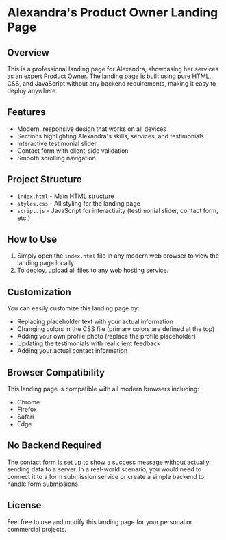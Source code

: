 # Alexandra's Product Owner Landing Page

## Overview
This is a professional landing page for Alexandra, showcasing her services as an expert Product Owner. The landing page is built using pure HTML, CSS, and JavaScript without any backend requirements, making it easy to deploy anywhere.

## Features
- Modern, responsive design that works on all devices
- Sections highlighting Alexandra's skills, services, and testimonials
- Interactive testimonial slider
- Contact form with client-side validation
- Smooth scrolling navigation

## Project Structure
- `index.html` - Main HTML structure
- `styles.css` - All styling for the landing page
- `script.js` - JavaScript for interactivity (testimonial slider, contact form, etc.)

## How to Use
1. Simply open the `index.html` file in any modern web browser to view the landing page locally.
2. To deploy, upload all files to any web hosting service.

## Customization
You can easily customize this landing page by:
- Replacing placeholder text with your actual information
- Changing colors in the CSS file (primary colors are defined at the top)
- Adding your own profile photo (replace the profile placeholder)
- Updating the testimonials with real client feedback
- Adding your actual contact information

## Browser Compatibility
This landing page is compatible with all modern browsers including:
- Chrome
- Firefox
- Safari
- Edge

## No Backend Required
The contact form is set up to show a success message without actually sending data to a server. In a real-world scenario, you would need to connect it to a form submission service or create a simple backend to handle form submissions.

## License
Feel free to use and modify this landing page for your personal or commercial projects.
